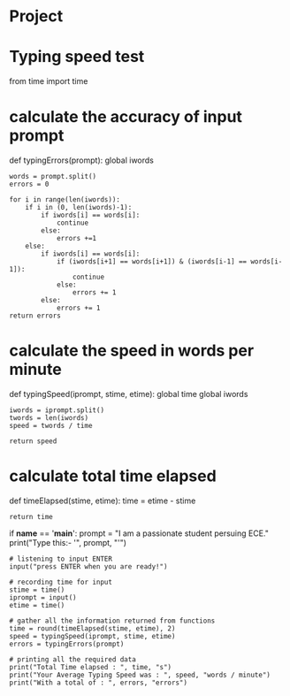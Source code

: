 # Project
# Typing speed test 
from time import time

# calculate the accuracy of input prompt
def typingErrors(prompt):
    global iwords

    words = prompt.split()
    errors = 0

    for i in range(len(iwords)):
        if i in (0, len(iwords)-1):
            if iwords[i] == words[i]:
                continue
            else:
                errors +=1
        else:
            if iwords[i] == words[i]:
                if (iwords[i+1] == words[i+1]) & (iwords[i-1] == words[i-1]):
                    continue
                else:
                    errors += 1
            else:
                errors += 1
    return errors

# calculate the speed in words per minute
def typingSpeed(iprompt, stime, etime):
    global time
    global iwords

    iwords = iprompt.split()
    twords = len(iwords)
    speed = twords / time

    return speed

# calculate total time elapsed
def timeElapsed(stime, etime):
    time = etime - stime

    return time

if __name__ == '__main__':
    prompt = "I am a passionate student persuing ECE."
    print("Type this:- '", prompt, "'")

    # listening to input ENTER
    input("press ENTER when you are ready!")

    # recording time for input
    stime = time()
    iprompt = input()
    etime = time()

    # gather all the information returned from functions
    time = round(timeElapsed(stime, etime), 2)
    speed = typingSpeed(iprompt, stime, etime)
    errors = typingErrors(prompt)

    # printing all the required data
    print("Total Time elapsed : ", time, "s")
    print("Your Average Typing Speed was : ", speed, "words / minute")
    print("With a total of : ", errors, "errors")

